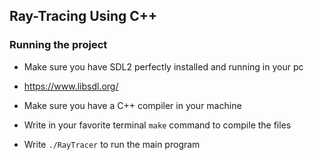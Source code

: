 ## Ray-Tracing Using C++

### Running the project

- Make sure you have SDL2 perfectly installed and running in your pc
- https://www.libsdl.org/

- Make sure you have a C++ compiler in your machine

- Write in your favorite terminal ```make``` command to compile the files
- Write ```./RayTracer``` to run the main program